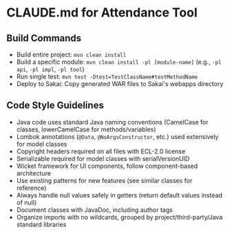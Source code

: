 # CLAUDE.md for Attendance Tool

## Build Commands
- Build entire project: `mvn clean install`
- Build a specific module: `mvn clean install -pl [module-name]` (e.g., `-pl api`, `-pl impl`, `-pl tool`)
- Run single test: `mvn test -Dtest=TestClassName#testMethodName`
- Deploy to Sakai: Copy generated WAR files to Sakai's webapps directory

## Code Style Guidelines
- Java code uses standard Java naming conventions (CamelCase for classes, lowerCamelCase for methods/variables)
- Lombok annotations (`@Data`, `@NoArgsConstructor`, etc.) used extensively for model classes
- Copyright headers required on all files with ECL-2.0 license
- Serializable required for model classes with serialVersionUID
- Wicket framework for UI components, follow component-based architecture
- Use existing patterns for new features (see similar classes for reference)
- Always handle null values safely in getters (return default values instead of null)
- Document classes with JavaDoc, including author tags
- Organize imports with no wildcards, grouped by project/third-party/Java standard libraries
